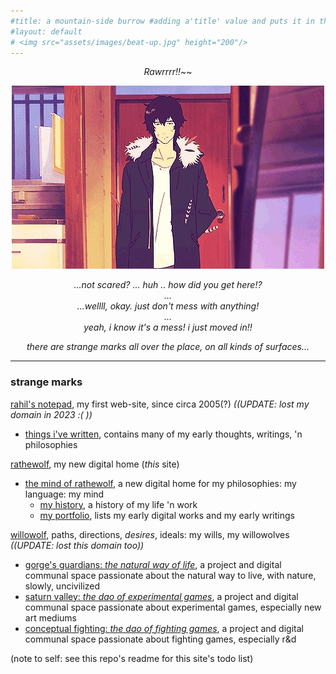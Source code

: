 ```yaml
---
#title: a mountain-side burrow #adding a'title' value and puts it in the h1, nav bar, and seo
#layout: default
# <img src="assets/images/beat-up.jpg" height="200"/>
---
```

<div style="text-align: center;" markdown="1">

*Rawrrrr!!*~~  

![](assets/images/expressionless.jpg?raw=true)

*...not scared? ... huh .. how did you get here!?*  
*...*  
*...wellll, okay. just don't mess with anything!*  
*...*  
*yeah, i know it's a mess! i just moved in!!*  

*there are strange marks all over the place, on all kinds of surfaces...*

</div>

---

### strange marks

[rahil's notepad](https://rahilpatel.com), my first web-site, since circa 2005(?) *((UPDATE: lost my domain in 2023 :( ))*
  - [things i've written](https://rahilpatel.com/blog/things-ive-written), contains many of my early thoughts, writings, 'n philosophies  
  
[rathewolf](https://rathewolf.com), my new digital home (*this* site)
  - [the mind of rathewolf](https://mind.rathewolf.com), a new digital home for my philosophies: my language: my mind  
    - [my history](https://mind.rathewolf.com/resume), a history of my life 'n work  
    - [my portfolio](https://mind.rathewolf.com/portfolio), lists my early digital works and my early writings 
  
[willowolf](https://willo.rathewolf.com), paths, directions, *desires*, ideals: my wills, my willowolves *((UPDATE: lost this domain too))*
  - [gorge's guardians: *the natural way of life*](https://natural.willo.rathewolf.com/), a project and digital communal space passionate about the natural way to live, with nature, slowly, uncivilized  
  - [saturn valley: *the dao of experimental games*](https://experimental.willo.rathewolf.com), a project and digital communal space passionate about experimental games, especially new art mediums  
  - [conceptual fighting: *the dao of fighting games*](https://fighting.willo.rathewolf.com), a project and digital communal space passionate about fighting games, especially r&d

(note to self: see this repo's readme for this site's todo list)
